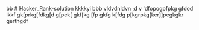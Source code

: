 bb # Hacker_Rank-solution
kkkkyi
bbb
vldvdnldvn
;d
v
'dfopogpfpkg
gfdod
lkkf
gk[prkg[fdkg[d
g[pek[
gkf[kg
[fp
gkfg
k[fdg
p[kgrpkg[ker\]]pegkgkr\
gerthgdf
